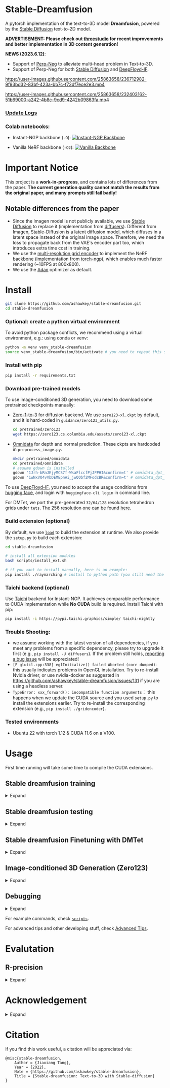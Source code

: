 # Stable-Dreamfusion

A pytorch implementation of the text-to-3D model **Dreamfusion**, powered by the [Stable Diffusion](https://github.com/CompVis/stable-diffusion) text-to-2D model.

**ADVERTISEMENT: Please check out [threestudio](https://github.com/threestudio-project/threestudio) for recent improvements and better implementation in 3D content generation!**

**NEWS (2023.6.12)**:

* Support of [Perp-Neg](https://perp-neg.github.io/) to alleviate multi-head problem in Text-to-3D.
* Support of Perp-Neg for both [Stable Diffusion](https://github.com/CompVis/stable-diffusion) and [DeepFloyd-IF](https://github.com/deep-floyd/IF).

https://user-images.githubusercontent.com/25863658/236712982-9f93bd32-83bf-423a-bb7c-f73df7ece2e3.mp4

https://user-images.githubusercontent.com/25863658/232403162-51b69000-a242-4b8c-9cd9-4242b09863fa.mp4

### [Update Logs](assets/update_logs.md)

### Colab notebooks:
* Instant-NGP backbone (`-O`): [![Instant-NGP Backbone](https://colab.research.google.com/assets/colab-badge.svg)](https://colab.research.google.com/drive/1MXT3yfOFvO0ooKEfiUUvTKwUkrrlCHpF?usp=sharing)

* Vanilla NeRF backbone (`-O2`): [![Vanilla Backbone](https://colab.research.google.com/assets/colab-badge.svg)](https://colab.research.google.com/drive/1mvfxG-S_n_gZafWoattku7rLJ2kPoImL?usp=sharing)

# Important Notice
This project is a **work-in-progress**, and contains lots of differences from the paper. **The current generation quality cannot match the results from the original paper, and many prompts still fail badly!**

## Notable differences from the paper
* Since the Imagen model is not publicly available, we use [Stable Diffusion](https://github.com/CompVis/stable-diffusion) to replace it (implementation from [diffusers](https://github.com/huggingface/diffusers)). Different from Imagen, Stable-Diffusion is a latent diffusion model, which diffuses in a latent space instead of the original image space. Therefore, we need the loss to propagate back from the VAE's encoder part too, which introduces extra time cost in training.
* We use the [multi-resolution grid encoder](https://github.com/NVlabs/instant-ngp/) to implement the NeRF backbone (implementation from [torch-ngp](https://github.com/ashawkey/torch-ngp)), which enables much faster rendering (~10FPS at 800x800).
* We use the [Adan](https://github.com/sail-sg/Adan) optimizer as default.

# Install

```bash
git clone https://github.com/ashawkey/stable-dreamfusion.git
cd stable-dreamfusion
```

### Optional: create a python virtual environment

To avoid python package conflicts, we recommend using a virtual environment, e.g.: using conda or venv:

```bash
python -m venv venv_stable-dreamfusion
source venv_stable-dreamfusion/bin/activate # you need to repeat this step for every new terminal
```

### Install with pip

```bash
pip install -r requirements.txt
```

### Download pre-trained models

To use image-conditioned 3D generation, you need to download some pretrained checkpoints manually:
* [Zero-1-to-3](https://github.com/cvlab-columbia/zero123) for diffusion backend.
    We use `zero123-xl.ckpt` by default, and it is hard-coded in `guidance/zero123_utils.py`.
    ```bash
    cd pretrained/zero123
    wget https://zero123.cs.columbia.edu/assets/zero123-xl.ckpt
    ```
* [Omnidata](https://github.com/EPFL-VILAB/omnidata/tree/main/omnidata_tools/torch) for depth and normal prediction.
    These ckpts are hardcoded in `preprocess_image.py`.
    ```bash
    mkdir pretrained/omnidata
    cd pretrained/omnidata
    # assume gdown is installed
    gdown '1Jrh-bRnJEjyMCS7f-WsaFlccfPjJPPHI&confirm=t' # omnidata_dpt_depth_v2.ckpt
    gdown '1wNxVO4vVbDEMEpnAi_jwQObf2MFodcBR&confirm=t' # omnidata_dpt_normal_v2.ckpt
    ```

To use [DeepFloyd-IF](https://github.com/deep-floyd/IF), you need to accept the usage conditions from [hugging face](https://huggingface.co/DeepFloyd/IF-I-XL-v1.0), and login with `huggingface-cli login` in command line.

For DMTet, we port the pre-generated `32/64/128` resolution tetrahedron grids under `tets`.
The 256 resolution one can be found [here](https://drive.google.com/file/d/1lgvEKNdsbW5RS4gVxJbgBS4Ac92moGSa/view?usp=sharing).

### Build extension (optional)
By default, we use [`load`](https://pytorch.org/docs/stable/cpp_extension.html#torch.utils.cpp_extension.load) to build the extension at runtime.
We also provide the `setup.py` to build each extension:
```bash
cd stable-dreamfusion

# install all extension modules
bash scripts/install_ext.sh

# if you want to install manually, here is an example:
pip install ./raymarching # install to python path (you still need the raymarching/ folder, since this only installs the built extension.)
```

### Taichi backend (optional)
Use [Taichi](https://github.com/taichi-dev/taichi) backend for Instant-NGP. It achieves comparable performance to CUDA implementation while **No CUDA** build is required. Install Taichi with pip:
```bash
pip install -i https://pypi.taichi.graphics/simple/ taichi-nightly
```

### Trouble Shooting:
* we assume working with the latest version of all dependencies, if you meet any problems from a specific dependency, please try to upgrade it first (e.g., `pip install -U diffusers`). If the problem still holds, [reporting a bug issue](https://github.com/ashawkey/stable-dreamfusion/issues/new?assignees=&labels=bug&template=bug_report.yaml&title=%3Ctitle%3E) will be appreciated!
* `[F glutil.cpp:338] eglInitialize() failed Aborted (core dumped)`: this usually indicates problems in OpenGL installation. Try to re-install Nvidia driver, or use nvidia-docker as suggested in https://github.com/ashawkey/stable-dreamfusion/issues/131 if you are using a headless server.
* `TypeError: xxx_forward(): incompatible function arguments`： this happens when we update the CUDA source and you used `setup.py` to install the extensions earlier. Try to re-install the corresponding extension (e.g., `pip install ./gridencoder`).

### Tested environments
* Ubuntu 22 with torch 1.12 & CUDA 11.6 on a V100.

# Usage

First time running will take some time to compile the CUDA extensions.

## Stable dreamfusion training
<details>
  <summary > Expand </summary>

  ```bash
  #### stable-dreamfusion setting

  ### Instant-NGP NeRF Backbone
  # + faster rendering speed
  # + less GPU memory (~16G)
  # - need to build CUDA extensions (a CUDA-free Taichi backend is available)

  ## train with text prompt (with the default settings)
  # `-O` equals `--cuda_ray --fp16`
  # `--cuda_ray` enables instant-ngp-like occupancy grid based acceleration.
  python main.py --text "a hamburger" --workspace trial -O

  # reduce stable-diffusion memory usage with `--vram_O`
  # enable various vram savings (https://huggingface.co/docs/diffusers/optimization/fp16).
  python main.py --text "a hamburger" --workspace trial -O --vram_O

  # You can collect arguments in a file. You can override arguments by specifying them after `--file`. Note that quoted strings can't be loaded from .args files...
  python main.py --file scripts/res64.args --workspace trial_awesome_hamburger --text "a photo of an awesome hamburger"

  # use CUDA-free Taichi backend with `--backbone grid_taichi`
  python3 main.py --text "a hamburger" --workspace trial -O --backbone grid_taichi

  # choose stable-diffusion version (support 1.5, 2.0 and 2.1, default is 2.1 now)
  python main.py --text "a hamburger" --workspace trial -O --sd_version 1.5

  # use a custom stable-diffusion checkpoint from hugging face:
  python main.py --text "a hamburger" --workspace trial -O --hf_key andite/anything-v4.0

  # use DeepFloyd-IF for guidance (experimental):
  python main.py --text "a hamburger" --workspace trial -O --IF
  python main.py --text "a hamburger" --workspace trial -O --IF --vram_O # requires ~24G GPU memory

  # we also support negative text prompt now:
  python main.py --text "a rose" --negative "red" --workspace trial -O

  ## after the training is finished:
  # test (exporting 360 degree video)
  python main.py --workspace trial -O --test
  # also save a mesh (with obj, mtl, and png texture)
  python main.py --workspace trial -O --test --save_mesh
  # test with a GUI (free view control!)
  python main.py --workspace trial -O --test --gui

  ### Vanilla NeRF backbone
  # + pure pytorch, no need to build extensions!
  # - slow rendering speed
  # - more GPU memory

  ## train
  # `-O2` equals `--backbone vanilla`
  python main.py --text "a hotdog" --workspace trial2 -O2

  # if CUDA OOM, try to reduce NeRF sampling steps (--num_steps and --upsample_steps)
  python main.py --text "a hotdog" --workspace trial2 -O2 --num_steps 64 --upsample_steps 0
  ```

</details>

## Stable dreamfusion testing
<details>
  <summary > Expand </summary>

  ```bash
  ## test
  python main.py --workspace trial2 -O2 --test
  python main.py --workspace trial2 -O2 --test --save_mesh
  python main.py --workspace trial2 -O2 --test --gui # not recommended, FPS will be low.
  ```

</details>

## Stable dreamfusion Finetuning with DMTet
<details>
  <summary > Expand </summary>

  ```bash
  ### DMTet finetuning

  ## use --dmtet and --init_with <nerf checkpoint> to finetune the mesh at higher reslution
  python main.py -O --text "a hamburger" --workspace trial_dmtet --dmtet --iters 5000 --init_with trial/checkpoints/df.pth

  ## test & export the mesh
  python main.py -O --text "a hamburger" --workspace trial_dmtet --dmtet --iters 5000 --test --save_mesh

  ## gui to visualize dmtet
  python main.py -O --text "a hamburger" --workspace trial_dmtet --dmtet --iters 5000 --test --gui
  ```

</details>

## Image-conditioned 3D Generation (Zero123)
<details>
  <summary > Expand </summary>

  ```bash
  ### Image-conditioned 3D Generation

  ## preprocess input image
  # note: the results of image-to-3D is dependent on zero-1-to-3's capability. For best performance, the input image should contain a single front-facing object, it should have square aspect ratio, with <1024 pixel resolution. Check the examples under ./data.
  # this will exports `<image>_rgba.png`, `<image>_depth.png`, and `<image>_normal.png` to the directory containing the input image.
  python preprocess_image.py <image>.png
  python preprocess_image.py <image>.png --border_ratio 0.4 # increase border_ratio if the center object appears too large and results are unsatisfying.

  ## zero123 train
  # pass in the processed <image>_rgba.png by --image and do NOT pass in --text to enable zero-1-to-3 backend.
  python main.py -O --image <image>_rgba.png --workspace trial_image --iters 5000

  # if the image is not exactly front-view (elevation = 0), adjust default_polar (we use polar from 0 to 180 to represent elevation from 90 to -90)
  python main.py -O --image <image>_rgba.png --workspace trial_image --iters 5000 --default_polar 80

  # by default we leverage monocular depth estimation to aid image-to-3d, but if you find the depth estimation inaccurate and harms results, turn it off by:
  python main.py -O --image <image>_rgba.png --workspace trial_image --iters 5000 --lambda_depth 0

  python main.py -O --image <image>_rgba.png --workspace trial_image_dmtet --dmtet --init_with trial_image/checkpoints/df.pth

  ## zero123 with multiple images
  python main.py -O --image_config config/<config>.csv --workspace trial_image --iters 5000

  ## render <num> images per batch (default 1)
  python main.py -O --image_config config/<config>.csv --workspace trial_image --iters 5000 --batch_size 4

  # providing both --text and --image enables stable-diffusion backend (similar to make-it-3d)
  python main.py -O --image hamburger_rgba.png --text "a DSLR photo of a delicious hamburger" --workspace trial_image_text --iters 5000

  python main.py -O --image hamburger_rgba.png --text "a DSLR photo of a delicious hamburger" --workspace trial_image_text_dmtet --dmtet --init_with trial_image_text/checkpoints/df.pth

  ## test / visualize
  python main.py -O --image <image>_rgba.png --workspace trial_image_dmtet --dmtet --test --save_mesh
  python main.py -O --image <image>_rgba.png --workspace trial_image_dmtet --dmtet --test --gui

  ```
</details>

## Debugging
<details>
  <summary > Expand </summary>

  ```bash
  ### Debugging

  # Can save guidance images for debugging purposes. These get saved in trial_hamburger/guidance.
  # Warning: this slows down training considerably and consumes lots of disk space!
  python main.py --text "a hamburger" --workspace trial_hamburger -O --vram_O --save_guidance --save_guidance_interval 5 # save every 5 steps
  ```

</details>

For example commands, check [`scripts`](./scripts).

For advanced tips and other developing stuff, check [Advanced Tips](./assets/advanced.md).

# Evalutation

## R-precision
<details>
  <summary > Expand </summary>

  Reproduce the paper CLIP R-precision evaluation

  After the testing part in the usage, the validation set containing projection from different angle is generated. Test the R-precision between prompt and the image.(R=1)

  ```bash
  python evaluation/r_precision.py --text "a snake is flying in the sky" --workspace snake --latest ep0100 --mode depth --clip clip-ViT-B-16
  ```

</details>

# Acknowledgement

<details>
  <summary > Expand </summary>

This work is based on an increasing list of amazing research works and open-source projects, thanks a lot to all the authors for sharing!

* [DreamFusion: Text-to-3D using 2D Diffusion](https://dreamfusion3d.github.io/)
    ```
    @article{poole2022dreamfusion,
        author = {Poole, Ben and Jain, Ajay and Barron, Jonathan T. and Mildenhall, Ben},
        title = {DreamFusion: Text-to-3D using 2D Diffusion},
        journal = {arXiv},
        year = {2022},
    }
    ```

* [Magic3D: High-Resolution Text-to-3D Content Creation](https://research.nvidia.com/labs/dir/magic3d/)
   ```
   @inproceedings{lin2023magic3d,
      title={Magic3D: High-Resolution Text-to-3D Content Creation},
      author={Lin, Chen-Hsuan and Gao, Jun and Tang, Luming and Takikawa, Towaki and Zeng, Xiaohui and Huang, Xun and Kreis, Karsten and Fidler, Sanja and Liu, Ming-Yu and Lin, Tsung-Yi},
      booktitle={IEEE Conference on Computer Vision and Pattern Recognition ({CVPR})},
      year={2023}
    }
   ```

* [Zero-1-to-3: Zero-shot One Image to 3D Object](https://github.com/cvlab-columbia/zero123)
    ```
    @misc{liu2023zero1to3,
        title={Zero-1-to-3: Zero-shot One Image to 3D Object},
        author={Ruoshi Liu and Rundi Wu and Basile Van Hoorick and Pavel Tokmakov and Sergey Zakharov and Carl Vondrick},
        year={2023},
        eprint={2303.11328},
        archivePrefix={arXiv},
        primaryClass={cs.CV}
    }
    ```
    
* [Perp-Neg: Re-imagine the Negative Prompt Algorithm: Transform 2D Diffusion into 3D, alleviate Janus problem and Beyond](https://perp-neg.github.io/)
    ```
    @article{armandpour2023re,
      title={Re-imagine the Negative Prompt Algorithm: Transform 2D Diffusion into 3D, alleviate Janus problem and Beyond},
      author={Armandpour, Mohammadreza and Zheng, Huangjie and Sadeghian, Ali and Sadeghian, Amir and Zhou, Mingyuan},
      journal={arXiv preprint arXiv:2304.04968},
      year={2023}
    }
    ```
    
* [RealFusion: 360° Reconstruction of Any Object from a Single Image](https://github.com/lukemelas/realfusion)
    ```
    @inproceedings{melaskyriazi2023realfusion,
        author = {Melas-Kyriazi, Luke and Rupprecht, Christian and Laina, Iro and Vedaldi, Andrea},
        title = {RealFusion: 360 Reconstruction of Any Object from a Single Image},
        booktitle={CVPR}
        year = {2023},
        url = {https://arxiv.org/abs/2302.10663},
    }
    ```

* [Fantasia3D: Disentangling Geometry and Appearance for High-quality Text-to-3D Content Creation](https://fantasia3d.github.io/)
    ```
    @article{chen2023fantasia3d,
        title={Fantasia3D: Disentangling Geometry and Appearance for High-quality Text-to-3D Content Creation},
        author={Rui Chen and Yongwei Chen and Ningxin Jiao and Kui Jia},
        journal={arXiv preprint arXiv:2303.13873},
        year={2023}
    }
    ```

* [Make-It-3D: High-Fidelity 3D Creation from A Single Image with Diffusion Prior](https://make-it-3d.github.io/)
    ```
    @article{tang2023make,
        title={Make-It-3D: High-Fidelity 3D Creation from A Single Image with Diffusion Prior},
        author={Tang, Junshu and Wang, Tengfei and Zhang, Bo and Zhang, Ting and Yi, Ran and Ma, Lizhuang and Chen, Dong},
        journal={arXiv preprint arXiv:2303.14184},
        year={2023}
    }
    ```

* [Stable Diffusion](https://github.com/CompVis/stable-diffusion) and the [diffusers](https://github.com/huggingface/diffusers) library.

    ```
    @misc{rombach2021highresolution,
        title={High-Resolution Image Synthesis with Latent Diffusion Models},
        author={Robin Rombach and Andreas Blattmann and Dominik Lorenz and Patrick Esser and Björn Ommer},
        year={2021},
        eprint={2112.10752},
        archivePrefix={arXiv},
        primaryClass={cs.CV}
    }

    @misc{von-platen-etal-2022-diffusers,
        author = {Patrick von Platen and Suraj Patil and Anton Lozhkov and Pedro Cuenca and Nathan Lambert and Kashif Rasul and Mishig Davaadorj and Thomas Wolf},
        title = {Diffusers: State-of-the-art diffusion models},
        year = {2022},
        publisher = {GitHub},
        journal = {GitHub repository},
        howpublished = {\url{https://github.com/huggingface/diffusers}}
    }
    ```

* The GUI is developed with [DearPyGui](https://github.com/hoffstadt/DearPyGui).

* Puppy image from : https://www.pexels.com/photo/high-angle-photo-of-a-corgi-looking-upwards-2664417/

* Anya images from : https://www.goodsmile.info/en/product/13301/POP+UP+PARADE+Anya+Forger.html

</details>

# Citation

If you find this work useful, a citation will be appreciated via:
```
@misc{stable-dreamfusion,
    Author = {Jiaxiang Tang},
    Year = {2022},
    Note = {https://github.com/ashawkey/stable-dreamfusion},
    Title = {Stable-dreamfusion: Text-to-3D with Stable-diffusion}
}
```
